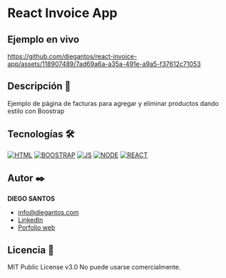 # React Invoice App

## Ejemplo en vivo
https://github.com/diegantos/react-invoice-app/assets/118907489/7ad69a6a-a35a-491e-a9a5-f37612c71053

<!-- ![GIF](https://github.com/diegantos/react-signup/assets/118907489/b24d1786-86af-4d4c-bba7-f65f0c7225a1) -->

## Descripción 📑

Ejemplo de página de facturas para agregar y eliminar productos dando estilo con Boostrap

## Tecnologías 🛠
<!-- Iconos sacados de: https://github.com/hendrasob/badges/blob/master/README.md y https://github.com/alexandresanlim/Badges4-README.md-Profile -->
[![HTML](https://img.shields.io/badge/HTML5-E34F26?style=for-the-badge&logo=html5&logoColor=white)](https://es.wikipedia.org/wiki/HTML5)
[![BOOSTRAP](https://img.shields.io/badge/Bootstrap-563D7C?style=for-the-badge&logo=bootstrap&logoColor=white)](https://es.wikipedia.org/wiki/boostrap)
[![JS](https://img.shields.io/badge/JavaScript-F7DF1E?style=for-the-badge&logo=javascript&logoColor=black)](https://es.wikipedia.org/wiki/JavaScript)
[![NODE](https://img.shields.io/badge/Node.js-339933?style=for-the-badge&logo=nodedotjs&logoColor=white)](https://es.wikipedia.org/wiki/Node)
[![REACT](https://img.shields.io/badge/React-20232A?style=for-the-badge&logo=react&logoColor=61DAFB)](https://es.wikipedia.org/wiki/React)

## Autor ✒️
**DIEGO SANTOS**

* [info@diegantos.com](mailto:info@diegantos.com?subject=Hello!)
* [LinkedIn](https://www.linkedin.com/in/diegantos/)
* [Porfolio web](https://diegantos.com)
  
## Licencia 📄
MIT Public License v3.0
No puede usarse comercialmente.
